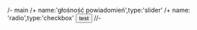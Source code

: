/- main
/+ name:'głośność powiadomień',type:'slider'
/+ name: 'radio',type:'checkbox'
<button onclick='alert(1)'>test</button>
//-

